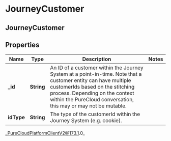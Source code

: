 # JourneyCustomer

## JourneyCustomer

## Properties

|Name | Type | Description | Notes|
|------------ | ------------- | ------------- | -------------|
| **_id** | **String** | An ID of a customer within the Journey System at a point-in-time.  Note that a customer entity can have multiple customerIds based on the stitching process.  Depending on the context within the PureCloud conversation, this may or may not be mutable. | |
| **idType** | **String** | The type of the customerId within the Journey System (e.g. cookie). | |



_PureCloudPlatformClientV2@173.1.0_
